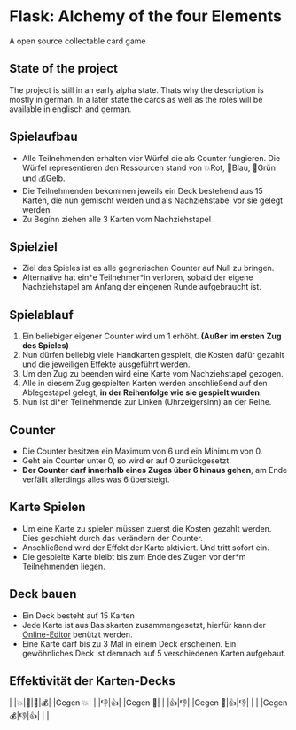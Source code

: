 # Flask: Alchemy of the four Elements

A open source collectable card game

## State of the project

The project is still in an early alpha state. Thats why the description is mostly in german. In a later state the cards as well as the roles will be available in englisch and german.

## Spielaufbau

* Alle Teilnehmenden erhalten vier Würfel die als Counter fungieren. Die Würfel representieren den Ressourcen stand von 💥Rot, 📘Blau, 💚Grün und 💰Gelb.
* Die Teilnehmenden bekommen jeweils ein Deck bestehend aus 15 Karten, die nun gemischt werden und als Nachziehstabel vor sie gelegt werden.
* Zu Beginn ziehen alle 3 Karten vom Nachziehstapel

## Spielziel

* Ziel des Spieles ist es alle gegnerischen Counter auf Null zu bringen.
* Alternative hat ein\*e Teilnehmer\*in verloren, sobald der eigene Nachziehstapel am Anfang der eingenen Runde aufgebraucht ist.

## Spielablauf

1. Ein beliebiger eigener Counter wird um 1 erhöht. **(Außer im ersten Zug des Spieles)**
2. Nun dürfen beliebig viele Handkarten gespielt, die Kosten dafür gezahlt und die jeweiligen Effekte ausgeführt werden.
3. Um den Zug zu beenden wird eine Karte vom Nachziehstapel gezogen.
4. Alle in diesem Zug gespielten Karten werden anschließend auf den Ablegestapel gelegt, **in der Reihenfolge wie sie gespielt wurden**.
5. Nun ist di\*er Teilnehmende zur Linken (Uhrzeigersinn) an der Reihe.

## Counter

* Die Counter besitzen ein Maximum von 6 und ein Minimum von 0.
* Geht ein Counter unter 0, so wird er auf 0 zurückgesetzt.
* **Der Counter darf innerhalb eines Zuges über 6 hinaus gehen**, am Ende verfällt allerdings alles was 6 übersteigt.

## Karte Spielen

* Um eine Karte zu spielen müssen zuerst die Kosten gezahlt werden. Dies geschieht durch das verändern der Counter.
* Anschließend wird der Effekt der Karte aktiviert. Und tritt sofort ein.
* Die gespielte Karte bleibt bis zum Ende des Zugen vor der\*m Teilnehmenden liegen.

## Deck bauen

* Ein Deck besteht auf 15 Karten
* Jede Karte ist aus Basiskarten zusammengesetzt, hierfür kann der [Online-Editor](https://orasund.github.io/flask/) benützt werden.
* Eine Karte darf bis zu 3 Mal in einem Deck erscheinen. Ein gewöhnliches Deck ist demnach auf 5 verschiedenen Karten aufgebaut.

## Effektivität der Karten-Decks

|         |💥|📘|💚|💰|
|Gegen 💥|   |  |👎|👍|
|Gegen 📘|   |  |👍|👎|
|Gegen 💚|👍|👎|  |  |
|Gegen 💰|👎|👍|  |   |